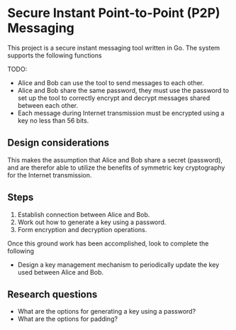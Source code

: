 # Secure Instant Point-to-Point (P2P) Messaging

This project is a secure instant messaging tool written in Go. The system supports the following functions

TODO:

* Alice and Bob can use the tool to send messages to each other.
* Alice and Bob share the same password, they must use the password to set up the tool to correctly encrypt and decrypt messages shared between each other.
* Each message during Internet transmission must be encrypted using a key no less than 56 bits.

## Design considerations

This makes the assumption that Alice and Bob share a secret (password), and are therefor able to utilize the benefits of symmetric key cryptography for the Internet transmission.

## Steps

1. Establish connection between Alice and Bob.
1. Work out how to generate a key using a password.
1. Form encryption and decryption operations.

Once this ground work has been accomplished, look to complete the following

* Design a key management mechanism to periodically update the key used between Alice and Bob.

## Research questions

* What are the options for generating a key using a password?
* What are the options for padding?
